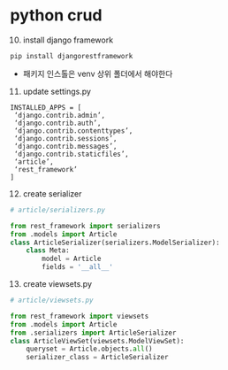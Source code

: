 # python crud 

10. install django framework
```shell
pip install djangorestframework
```
* 패키지 인스톨은 venv 상위 폴더에서 해야한다
11. update settings.py
```
INSTALLED_APPS = [
 ‘django.contrib.admin’,
 ‘django.contrib.auth’,
 ‘django.contrib.contenttypes’,
 ‘django.contrib.sessions’,
 ‘django.contrib.messages’,
 ‘django.contrib.staticfiles’,
 ‘article’,
 ‘rest_framework’
]
```

12. create serializer
```python
# article/serializers.py

from rest_framework import serializers
from .models import Article
class ArticleSerializer(serializers.ModelSerializer):
    class Meta:
        model = Article
        fields = '__all__'
```

13. create viewsets.py
```python
# article/viewsets.py

from rest_framework import viewsets
from .models import Article
from .serializers import ArticleSerializer
class ArticleViewSet(viewsets.ModelViewSet):
    queryset = Article.objects.all()
    serializer_class = ArticleSerializer

```